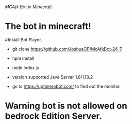 # <h6>MCAfk Bot in Minecraft</h6>
<h1>The bot in minecraft!</h1>

#Install Bot Player. 

 - git clone https://github.com/JoshuaOP/McAfkBot-24-7

 - npm install

 - node index.js

 - version supported Java Server 1.8/1.18.2
   
 - go to https://uptimerobot.com/ to find out the monitor.
<h1>Warning bot is not allowed on bedrock Edition 
Server.</h1>

